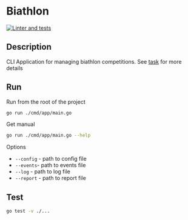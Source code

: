 # Biathlon
[![Linter and tests](https://github.com/Arzeeq/biathlon/actions/workflows/main.yml/badge.svg)](https://github.com/Arzeeq/biathlon/actions/workflows/main.yml)

## Description
CLI Application for managing biathlon competitions. See [task](Task.md) for more details

## Run

Run from the root of the project
```bash
go run ./cmd/app/main.go
```

Get manual
```bash
go run ./cmd/app/main.go --help
```

Options
- `--config` - path to config file
- `--events`- path to events file
- `--log` - path to log file
- `--report` - path to report file

## Test
```bash
go test -v ./...
```

